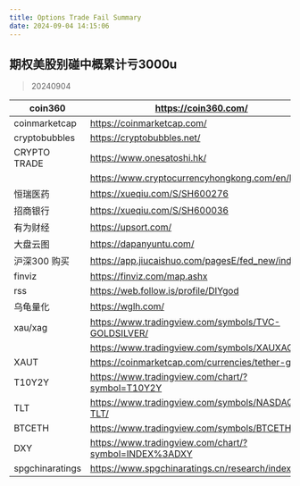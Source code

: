 ```yaml
---
title: Options Trade Fail Summary
date: 2024-09-04 14:15:06
---
```

期权美股别碰中概累计亏3000u
---
> 20240904

| coin360       | https://coin360.com/                                  |
| ------------- |-------------------------------------------------------|
| coinmarketcap | https://coinmarketcap.com/                            |
| cryptobubbles | https://cryptobubbles.net/                            |
| CRYPTO TRADE  | https://www.onesatoshi.hk/                            |
|               | https://www.cryptocurrencyhongkong.com/en/home        |
| 恒瑞医药      | https://xueqiu.com/S/SH600276                         |
| 招商银行      | https://xueqiu.com/S/SH600036                         |
| 有为财经      | https://upsort.com/                                   |
| 大盘云图      | https://dapanyuntu.com/                               |
| 沪深300 购买  | https://app.jiucaishuo.com/pagesE/fed_new/index       |
| finviz        | https://finviz.com/map.ashx                           |
| rss           | https://web.follow.is/profile/DIYgod                  |
| 乌龟量化      | https://wglh.com/                                     |
| xau/xag       | https://www.tradingview.com/symbols/TVC-GOLDSILVER/   |
|               | https://www.tradingview.com/symbols/XAUXAG/           |
| XAUT          | https://coinmarketcap.com/currencies/tether-gold/     |
| T10Y2Y        | https://www.tradingview.com/chart/?symbol=T10Y2Y      |
| TLT           | https://www.tradingview.com/symbols/NASDAQ-TLT/       |
| BTCETH        | https://www.tradingview.com/symbols/BTCETH/           |
| DXY           | https://www.tradingview.com/chart/?symbol=INDEX%3ADXY |
|spgchinaratings| https://www.spgchinaratings.cn/research/index         |

